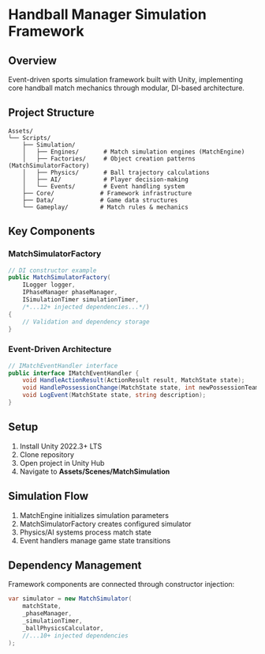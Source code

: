 # Handball Manager Simulation Framework

## Overview
Event-driven sports simulation framework built with Unity, implementing core handball match mechanics through modular, DI-based architecture.

## Project Structure
```
Assets/
└── Scripts/
    ├── Simulation/
    │   ├── Engines/       # Match simulation engines (MatchEngine)
    │   ├── Factories/     # Object creation patterns (MatchSimulatorFactory)
    │   ├── Physics/       # Ball trajectory calculations
    │   ├── AI/            # Player decision-making
    │   └── Events/        # Event handling system
    ├── Core/             # Framework infrastructure
    ├── Data/             # Game data structures
    └── Gameplay/         # Match rules & mechanics
```

## Key Components

### MatchSimulatorFactory
```csharp
// DI constructor example
public MatchSimulatorFactory(
    ILogger logger,
    IPhaseManager phaseManager,
    ISimulationTimer simulationTimer,
    /*...12+ injected dependencies...*/)
{
    // Validation and dependency storage
}
```

### Event-Driven Architecture
```csharp
// IMatchEventHandler interface
public interface IMatchEventHandler {
    void HandleActionResult(ActionResult result, MatchState state);
    void HandlePossessionChange(MatchState state, int newPossessionTeamId);
    void LogEvent(MatchState state, string description);
}
```

## Setup
1. Install Unity 2022.3+ LTS
2. Clone repository
3. Open project in Unity Hub
4. Navigate to **Assets/Scenes/MatchSimulation**

## Simulation Flow
1. MatchEngine initializes simulation parameters
2. MatchSimulatorFactory creates configured simulator
3. Physics/AI systems process match state
4. Event handlers manage game state transitions

[//]: # (Add sequence diagram placeholder)

## Dependency Management
Framework components are connected through constructor injection:
```csharp
var simulator = new MatchSimulator(
    matchState,
    _phaseManager,
    _simulationTimer,
    _ballPhysicsCalculator,
    //...10+ injected dependencies
);
```
